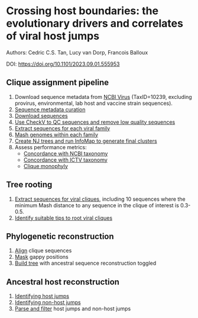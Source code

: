 # Crossing host boundaries: the evolutionary drivers and correlates of viral host jumps
Authors: Cedric C.S. Tan, Lucy van Dorp, Francois Balloux

DOI: https://doi.org/10.1101/2023.09.01.555953

## Clique assignment pipeline
1. Download sequence metadata from [NCBI Virus](https://www.ncbi.nlm.nih.gov/labs/virus/vssi/#/) (TaxID=10239, excluding provirus, environmental, lab host and vaccine strain sequences).
1. [Sequence metadata curation](download_scripts/get_unique_sequence_metadata_V2.R)
2. [Download sequences](download_scripts/download_genomes_using_acc_list.sh)
3. [Use CheckV to QC sequences and remove low quality sequences](qc_scripts)
4. [Extract sequences for each viral family](phylogenetic_scripts/extract_viral_family_genomes.R)
5. [Mash genomes within each family](phylogenetic_scripts/run_mash_multiple.sh)
6. [Create NJ trees and run InfoMap to generate final clusters](clique_classification_scripts/generate_final_clusters.R)
7. Assess performance metrics:
   * [Concordance with NCBI taxonomy](clique_classification_scripts/optimise_threshold_for_metrics.R)
   * [Concordance with ICTV taxonomy](clique_classification_scripts/optimise_threshold_for_metrics.ICTV.R)
   * [Clique monophyly](clique_classification_scripts/optimise_threshold_for_monophyly_V2.R)

## Tree rooting
1. [Extract sequences for viral cliques](ancestral_reconstruction_scripts/rooting/get_mini_tree_genomes.all_jumps.even_further.R), including 10 sequences where the minimum Mash distance to any sequence in the clique of interest is 0.3-0.5.
2. [Identify suitable tips to root viral cliques](ancestral_reconstruction_scripts/rooting/get_roots_for_clique_trees.even_further.R)

## Phylogenetic reconstruction
1. [Align](phylogenetic_scripts/align_multiple_genomes_mafft.sh) clique sequences
2. [Mask](phylogenetic_scripts/mask_alignment.R) gappy positions
3. [Build tree](phylogenetic_scripts/build_trees_with_bootstraps_myriad.sh) with ancestral sequence reconstruction toggled

## Ancestral host reconstruction
1. [Identifying host jumps](ancestral_reconstruction_scripts/varying_thresholds/ancestral_reconstruction.varying_threshold.R)
2. [Identifying non-host jumps](ancestral_reconstruction_scripts/varying_thresholds/ancestral_reconstruction.varying_threshold.R)
3. [Parse and filter](ancestral_reconstruction_scripts/varying_thresholds/get_jump_non_jump.V2.R) host jumps and non-host jumps

